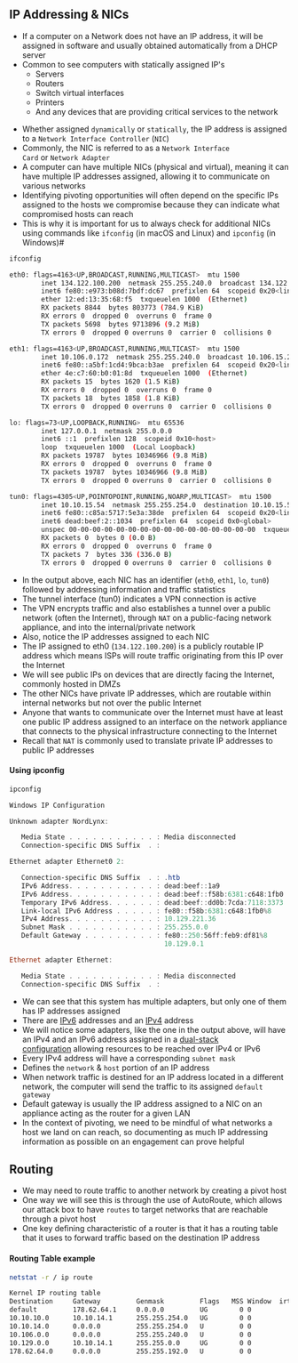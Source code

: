 ## IP Addressing & NICs
* If a computer on a Network does not have an IP address, it will be assigned in software and usually obtained automatically from a DHCP server
* Common to see computers with statically assigned IP's
	* Servers
	- Routers
	- Switch virtual interfaces
	- Printers
	- And any devices that are providing critical services to the network
- Whether assigned `dynamically` or `statically`, the IP address is assigned to a `Network Interface Controller` (`NIC`)
- Commonly, the NIC is referred to as a `Network Interface Card` or `Network Adapter`
- A computer can have multiple NICs (physical and virtual), meaning it can have multiple IP addresses assigned, allowing it to communicate on various networks
- Identifying pivoting opportunities will often depend on the specific IPs assigned to the hosts we compromise because they can indicate what compromised hosts can reach
- This is why it is important for us to always check for additional NICs using commands like `ifconfig` (in macOS and Linux) and `ipconfig` (in Windows)#

```sh
ifconfig

eth0: flags=4163<UP,BROADCAST,RUNNING,MULTICAST>  mtu 1500
        inet 134.122.100.200  netmask 255.255.240.0  broadcast 134.122.111.255
        inet6 fe80::e973:b08d:7bdf:dc67  prefixlen 64  scopeid 0x20<link>
        ether 12:ed:13:35:68:f5  txqueuelen 1000  (Ethernet)
        RX packets 8844  bytes 803773 (784.9 KiB)
        RX errors 0  dropped 0  overruns 0  frame 0
        TX packets 5698  bytes 9713896 (9.2 MiB)
        TX errors 0  dropped 0 overruns 0  carrier 0  collisions 0

eth1: flags=4163<UP,BROADCAST,RUNNING,MULTICAST>  mtu 1500
        inet 10.106.0.172  netmask 255.255.240.0  broadcast 10.106.15.255
        inet6 fe80::a5bf:1cd4:9bca:b3ae  prefixlen 64  scopeid 0x20<link>
        ether 4e:c7:60:b0:01:8d  txqueuelen 1000  (Ethernet)
        RX packets 15  bytes 1620 (1.5 KiB)
        RX errors 0  dropped 0  overruns 0  frame 0
        TX packets 18  bytes 1858 (1.8 KiB)
        TX errors 0  dropped 0 overruns 0  carrier 0  collisions 0

lo: flags=73<UP,LOOPBACK,RUNNING>  mtu 65536
        inet 127.0.0.1  netmask 255.0.0.0
        inet6 ::1  prefixlen 128  scopeid 0x10<host>
        loop  txqueuelen 1000  (Local Loopback)
        RX packets 19787  bytes 10346966 (9.8 MiB)
        RX errors 0  dropped 0  overruns 0  frame 0
        TX packets 19787  bytes 10346966 (9.8 MiB)
        TX errors 0  dropped 0 overruns 0  carrier 0  collisions 0

tun0: flags=4305<UP,POINTOPOINT,RUNNING,NOARP,MULTICAST>  mtu 1500
        inet 10.10.15.54  netmask 255.255.254.0  destination 10.10.15.54
        inet6 fe80::c85a:5717:5e3a:38de  prefixlen 64  scopeid 0x20<link>
        inet6 dead:beef:2::1034  prefixlen 64  scopeid 0x0<global>
        unspec 00-00-00-00-00-00-00-00-00-00-00-00-00-00-00-00  txqueuelen 500  (UNSPEC)
        RX packets 0  bytes 0 (0.0 B)
        RX errors 0  dropped 0  overruns 0  frame 0
        TX packets 7  bytes 336 (336.0 B)
        TX errors 0  dropped 0 overruns 0  carrier 0  collisions 0
```

* In the output above, each NIC has an identifier (`eth0`, `eth1`, `lo`, `tun0`) followed by addressing information and traffic statistics
* The tunnel interface (tun0) indicates a VPN connection is active
* The VPN encrypts traffic and also establishes a tunnel over a public network (often the Internet), through `NAT` on a public-facing network appliance, and into the internal/private network
* Also, notice the IP addresses assigned to each NIC
* The IP assigned to eth0 (`134.122.100.200`) is a publicly routable IP address which means ISPs will route traffic originating from this IP over the Internet
* We will see public IPs on devices that are directly facing the Internet, commonly hosted in DMZs
* The other NICs have private IP addresses, which are routable within internal networks but not over the public Internet
* Anyone that wants to communicate over the Internet must have at least one public IP address assigned to an interface on the network appliance that connects to the physical infrastructure connecting to the Internet
* Recall that `NAT` is commonly used to translate private IP addresses to public IP addresses

#### Using ipconfig

```powershell
ipconfig

Windows IP Configuration

Unknown adapter NordLynx:

   Media State . . . . . . . . . . . : Media disconnected
   Connection-specific DNS Suffix  . :

Ethernet adapter Ethernet0 2:

   Connection-specific DNS Suffix  . : .htb
   IPv6 Address. . . . . . . . . . . : dead:beef::1a9
   IPv6 Address. . . . . . . . . . . : dead:beef::f58b:6381:c648:1fb0
   Temporary IPv6 Address. . . . . . : dead:beef::dd0b:7cda:7118:3373
   Link-local IPv6 Address . . . . . : fe80::f58b:6381:c648:1fb0%8
   IPv4 Address. . . . . . . . . . . : 10.129.221.36
   Subnet Mask . . . . . . . . . . . : 255.255.0.0
   Default Gateway . . . . . . . . . : fe80::250:56ff:feb9:df81%8
                                       10.129.0.1

Ethernet adapter Ethernet:

   Media State . . . . . . . . . . . : Media disconnected
   Connection-specific DNS Suffix  . :
```

* We can see that this system has multiple adapters, but only one of them has IP addresses assigned
* There are [IPv6](https://www.cisco.com/c/en/us/solutions/ipv6/overview.html) addresses and an [IPv4](https://en.wikipedia.org/wiki/IPv4) address
* We will notice some adapters, like the one in the output above, will have an IPv4 and an IPv6 address assigned in a [dual-stack configuration](https://www.cisco.com/c/dam/en_us/solutions/industries/docs/gov/IPV6at_a_glance_c45-625859.pdf) allowing resources to be reached over IPv4 or IPv6
* Every IPv4 address will have a corresponding `subnet mask`
* Defines the `network` & `host` portion of an IP address
* When network traffic is destined for an IP address located in a different network, the computer will send the traffic to its assigned `default gateway`
* Default gateway is usually the IP address assigned to a NIC on an appliance acting as the router for a given LAN
* In the context of pivoting, we need to be mindful of what networks a host we land on can reach, so documenting as much IP addressing information as possible on an engagement can prove helpful

## Routing
* We may need to route traffic to another network by creating a pivot host 
* One way we will see this is through the use of AutoRoute, which allows our attack box to have `routes` to target networks that are reachable through a pivot host
* One key defining characteristic of a router is that it has a routing table that it uses to forward traffic based on the destination IP address

#### Routing Table example

```sh
netstat -r / ip route

Kernel IP routing table
Destination     Gateway         Genmask         Flags   MSS Window  irtt Iface
default         178.62.64.1     0.0.0.0         UG        0 0          0 eth0
10.10.10.0      10.10.14.1      255.255.254.0   UG        0 0          0 tun0
10.10.14.0      0.0.0.0         255.255.254.0   U         0 0          0 tun0
10.106.0.0      0.0.0.0         255.255.240.0   U         0 0          0 eth1
10.129.0.0      10.10.14.1      255.255.0.0     UG        0 0          0 tun0
178.62.64.0     0.0.0.0         255.255.192.0   U         0 0          0 eth0
```
